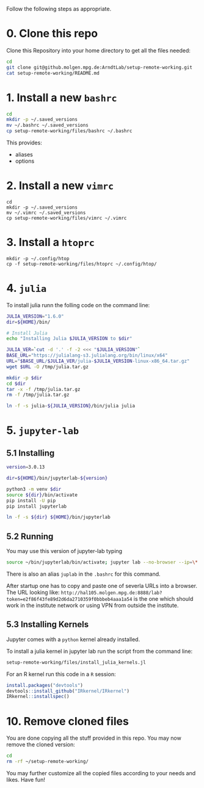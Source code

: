 

Follow the following steps as appropriate.



# 0. Clone this repo 
Clone this Repository into your home directory to get all the files needed:

```bash
cd
git clone git@github.molgen.mpg.de:ArndtLab/setup-remote-working.git
cat setup-remote-working/README.md
```



# 1. Install a new `bashrc`

```bash
cd 
mkdir -p ~/.saved_versions
mv ~/.bashrc ~/.saved_versions
cp setup-remote-working/files/bashrc ~/.bashrc
```

This provides:
- aliases
- options


# 2. Install a new `vimrc`

```
cd 
mkdir -p ~/.saved_versions
mv ~/.vimrc ~/.saved_versions
cp setup-remote-working/files/vimrc ~/.vimrc
```


# 3. Install a `htoprc`

```
mkdir -p ~/.config/htop
cp -f setup-remote-working/files/htoprc ~/.config/htop/
```

# 4. `julia`

To install julia runn the folling code 
on the command line:

```bash
JULIA_VERSION="1.6.0"
dir=${HOME}/bin/

# Install Julia
echo "Installing Julia $JULIA_VERSION to $dir"

JULIA_VER=`cut -d '.' -f -2 <<< "$JULIA_VERSION"`
BASE_URL="https://julialang-s3.julialang.org/bin/linux/x64"
URL="$BASE_URL/$JULIA_VER/julia-$JULIA_VERSION-linux-x86_64.tar.gz"
wget $URL -O /tmp/julia.tar.gz

mkdir -p $dir
cd $dir
tar -x -f /tmp/julia.tar.gz
rm -f /tmp/julia.tar.gz

ln -f -s julia-${JULIA_VERSION}/bin/julia julia
```



# 5. `jupyter-lab`

## 5.1 Installing

```bash
version=3.0.13

dir=${HOME}/bin/jupyterlab-${version}

python3 -m venv $dir
source ${dir}/bin/activate
pip install -U pip
pip install jupyterlab

ln -f -s ${dir} ${HOME}/bin/jupyterlab
```

## 5.2 Running


You may use this version of jupyter-lab typing 
```bash
source ~/bin/jupyterlab/bin/activate; jupyter lab --no-browser --ip=\*
```
There is also an alias `juplab` in the `.bashrc` for this command. 

After startup one has to copy and paste one of severla URLs into a browser. The URL looking like:
`http://hal105.molgen.mpg.de:8888/lab?token=e2f86f43fe89d2d6da2710359f0bbbeb4aaa1a54` is the one which should work 
in the institute network or using VPN from outside the institute.

## 5.3 Installing Kernels

Jupyter comes with a `python` kernel already installed.

To install a julia kernel in jupyter lab run the script from the command line:
```bash
setup-remote-working/files/install_julia_kernels.jl
```

For an R kernel run this code in a `R` session:
```R
install.packages("devtools")
devtools::install_github("IRkernel/IRkernel")
IRkernel::installspec()
```


# 10. Remove cloned files

You are done copying all the stuff provided in this repo. You may now remove the cloned version:

```bash
cd
rm -rf ~/setup-remote-working/
```

You may further customize all the copied files according to your needs and likes. Have fun!
